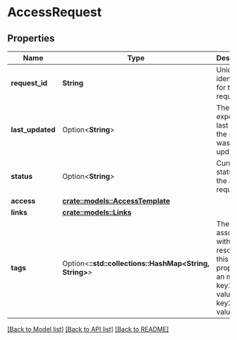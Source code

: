 # AccessRequest

## Properties

Name | Type | Description | Notes
------------ | ------------- | ------------- | -------------
**request_id** | **String** | Unique identifier for the request. | [readonly]
**last_updated** | Option<**String**> | The expected last time the request was updated | [optional][readonly]
**status** | Option<**String**> | Current status of the access request. | [optional][readonly]
**access** | [**crate::models::AccessTemplate**](AccessTemplate.md) |  | 
**links** | [**crate::models::Links**](Account_links.md) |  | 
**tags** | Option<**::std::collections::HashMap<String, String>**> | The tags associated with this resource, this property is an map. { key1: value1, key2: value2 } | [optional]

[[Back to Model list]](./README.md#documentation-for-models) [[Back to API list]](./README.md#documentation-for-api-endpoints) [[Back to README]](./README.md)


